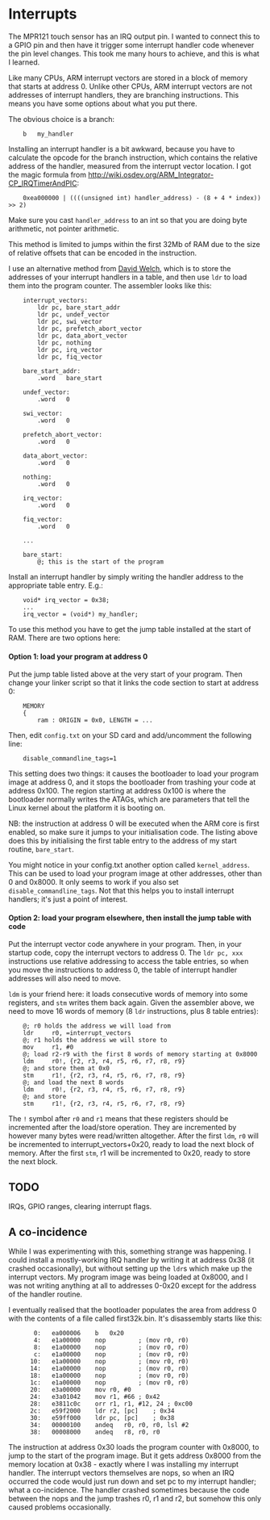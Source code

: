 Interrupts
==========

The MPR121 touch sensor has an IRQ output pin. I wanted to connect this to a GPIO pin and then have it trigger some interrupt handler code whenever the pin level changes. This took me many hours to achieve, and this is what I learned.

Like many CPUs, ARM interrupt vectors are stored in a block of memory that starts at address 0. Unlike other CPUs, ARM interrupt vectors are not addresses of interrupt handlers, they are branching instructions. This means you have some options about what you put there.

The obvious choice is a branch:

        b   my_handler

Installing an interrupt handler is a bit awkward, because you have to calculate the opcode for the branch instruction, which contains the relative address of the handler, measured from the interrupt vector location. I got the magic formula from http://wiki.osdev.org/ARM_Integrator-CP_IRQTimerAndPIC:

        0xea000000 | ((((unsigned int) handler_address) - (8 + 4 * index)) >> 2)

Make sure you cast `handler_address` to an int so that you are doing byte arithmetic, not pointer arithmetic.

This method is limited to jumps within the first 32Mb of RAM due to the size of relative offsets that can be encoded in the instruction.

I use an alternative method from [David Welch](https://github.com/dwelch67/raspberrypi/blob/master/blinker07/vectors.s), which is to store the addresses of your interrupt handlers in a table, and then use `ldr` to load them into the program counter. The assembler looks like this:

        interrupt_vectors:
            ldr pc, bare_start_addr
            ldr pc, undef_vector
            ldr pc, swi_vector
            ldr pc, prefetch_abort_vector
            ldr pc, data_abort_vector
            ldr pc, nothing
            ldr pc, irq_vector
            ldr pc, fiq_vector

        bare_start_addr:
            .word   bare_start

        undef_vector:
            .word   0

        swi_vector:
            .word   0

        prefetch_abort_vector:
            .word   0

        data_abort_vector:
            .word   0

        nothing:
            .word   0

        irq_vector:
            .word   0

        fiq_vector:
            .word   0

        ...

        bare_start:
            @; this is the start of the program

Install an interrupt handler by simply writing the handler address to the appropriate table entry. E.g.:

        void* irq_vector = 0x38;
        ...
        irq_vector = (void*) my_handler;

To use this method you have to get the jump table installed at the start of RAM. There are two options here:

#### Option 1: load your program at address 0

Put the jump table listed above at the very start of your program. Then change your linker script so that it links the code section to start at address 0:

        MEMORY
        {
            ram : ORIGIN = 0x0, LENGTH = ...

Then, edit `config.txt` on your SD card and add/uncomment the following line:

        disable_commandline_tags=1

This setting does two things: it causes the bootloader to load your program image at address 0, and it stops the bootloader from trashing your code at address 0x100. The region starting at address 0x100 is where the bootloader normally writes the ATAGs, which are parameters that tell the Linux kernel about the platform it is booting on.

NB: the instruction at address 0 will be executed when the ARM core is first enabled, so make sure it jumps to your initialisation code. The listing above does this by initialising the first table entry to the address of my start routine, `bare_start`.

You might notice in your config.txt another option called `kernel_address`. This can be used to load your program image at other addresses, other than 0 and 0x8000. It only seems to work if you also set `disable_commandline_tags`. Not that this helps you to install interrupt handlers; it's just a point of interest.

#### Option 2: load your program elsewhere, then install the jump table with code

Put the interrupt vector code anywhere in your program. Then, in your startup code, copy the interrupt vectors to address 0. The `ldr pc, xxx` instructions use relative addressing to access the table entries, so when you move the instructions to address 0, the table of interrupt handler addresses will also need to move.

`ldm` is your friend here: it loads consecutive words of memory into some registers, and `stm` writes them back again. Given the assembler above, we need to move 16 words of memory (8 `ldr` instructions, plus 8 table entries):

        @; r0 holds the address we will load from
        ldr     r0, =interrupt_vectors
        @; r1 holds the address we will store to
        mov     r1, #0
        @; load r2-r9 with the first 8 words of memory starting at 0x8000
        ldm     r0!, {r2, r3, r4, r5, r6, r7, r8, r9}
        @; and store them at 0x0
        stm     r1!, {r2, r3, r4, r5, r6, r7, r8, r9}
        @; and load the next 8 words
        ldm     r0!, {r2, r3, r4, r5, r6, r7, r8, r9}
        @; and store
        stm     r1!, {r2, r3, r4, r5, r6, r7, r8, r9}

The `!` symbol after `r0` and `r1` means that these registers should be incremented after the load/store operation. They are incremented by however many bytes were read/written altogether. After the first `ldm`, `r0` will be incremented to interrupt_vectors+0x20, ready to load the next block of memory. After the first `stm`, r1 will be incremented to 0x20, ready to store the next block.

TODO
----

IRQs, GPIO ranges, clearing interrupt flags.

A co-incidence
--------------

While I was experimenting with this, something strange was happening. I could install a mostly-working IRQ handler by writing it at address 0x38 (it crashed occasionally), but without setting up the `ldr`s which make up the interrupt vectors. My program image was being loaded at 0x8000, and I was not writing anything at all to addresses 0-0x20 except for the address of the handler routine.

I eventually realised that the bootloader populates the area from address 0 with the contents of a file called first32k.bin. It's disassembly starts like this:

           0:   ea000006    b   0x20
           4:   e1a00000    nop         ; (mov r0, r0)
           8:   e1a00000    nop         ; (mov r0, r0)
           c:   e1a00000    nop         ; (mov r0, r0)
          10:   e1a00000    nop         ; (mov r0, r0)
          14:   e1a00000    nop         ; (mov r0, r0)
          18:   e1a00000    nop         ; (mov r0, r0)
          1c:   e1a00000    nop         ; (mov r0, r0)
          20:   e3a00000    mov r0, #0
          24:   e3a01042    mov r1, #66 ; 0x42
          28:   e3811c0c    orr r1, r1, #12, 24 ; 0xc00
          2c:   e59f2000    ldr r2, [pc]    ; 0x34
          30:   e59ff000    ldr pc, [pc]    ; 0x38
          34:   00000100    andeq   r0, r0, r0, lsl #2
          38:   00008000    andeq   r8, r0, r0

The instruction at address 0x30 loads the program counter with 0x8000, to jump to the start of the program image. But it gets address 0x8000 from the memory location at 0x38 - exactly where I was installing my interrupt handler. The interrupt vectors themselves are nops, so when an IRQ occurred the code would just run down and set pc to my interrupt handler; what a co-incidence. The handler crashed sometimes because the code between the nops and the jump trashes r0, r1 and r2, but somehow this only caused problems occasionally.
